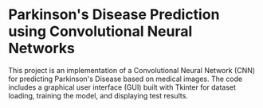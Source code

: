 # Parkinson's Disease Prediction using Convolutional Neural Networks
This project is an implementation of a Convolutional Neural Network (CNN) for predicting Parkinson's Disease based on medical images. The code includes a graphical user interface (GUI) built with Tkinter for dataset loading, training the model, and displaying test results.
